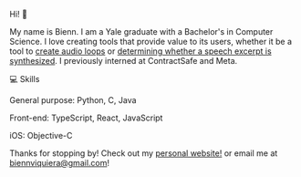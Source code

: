 Hi! 👋 

My name is Bienn. I am a Yale graduate with a Bachelor's in Computer Science. I love creating tools that provide value to its users, whether it be a tool to [create audio loops](https://looper.bienn.dev) or [determining whether a speech excerpt is synthesized](https://github.com/biennviquiera/speech-classifier). I previously interned at ContractSafe and Meta. 

💻 Skills

General purpose: Python, C, Java

Front-end: TypeScript, React, JavaScript

iOS: Objective-C

Thanks for stopping by! Check out my [personal website!](https://bienn.dev) or email me at biennviquiera@gmail.com!

